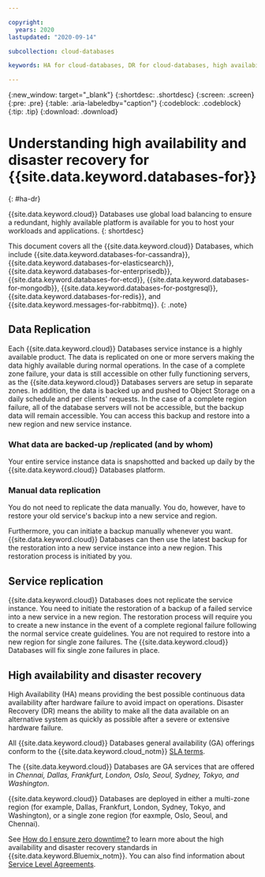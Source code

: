 ```yaml
---

copyright:
  years: 2020
lastupdated: "2020-09-14"

subcollection: cloud-databases

keywords: HA for cloud-databases, DR for cloud-databases, high availability for cloud-databases, disaster recovery for cloud-databases, failover for cloud-databases

---
```


{:new_window: target="_blank"}
{:shortdesc: .shortdesc}
{:screen: .screen}
{:pre: .pre}
{:table: .aria-labeledby="caption"}
{:codeblock: .codeblock}
{:tip: .tip}
{:download: .download}

# Understanding high availability and disaster recovery for {{site.data.keyword.databases-for}}
{: #ha-dr}

{{site.data.keyword.cloud}} Databases use global load balancing to ensure a redundant, highly available platform is available for you to host your workloads and applications.
{: shortdesc}

This document covers all the {{site.data.keyword.cloud}} Databases, which include {{site.data.keyword.databases-for-cassandra}}, {{site.data.keyword.databases-for-elasticsearch}}, {{site.data.keyword.databases-for-enterprisedb}}, {{site.data.keyword.databases-for-etcd}}, {{site.data.keyword.databases-for-mongodb}}, {{site.data.keyword.databases-for-postgresql}}, {{site.data.keyword.databases-for-redis}}, and {{site.data.keyword.messages-for-rabbitmq}}.
{: .note}

## Data Replication 
  
Each {{site.data.keyword.cloud}} Databases service instance is a highly available product. The data is replicated on one or more servers making the data highly available during normal operations. In the case of a complete zone failure, your data is still accessible on other fully functioning servers, as the {{site.data.keyword.cloud}} Databases servers are setup in separate zones. In addition, the data is backed up and pushed to Object Storage on a daily schedule and per clients' requests. In the case of a complete region failure, all of the database servers will not be accessible, but the backup data will remain accessible. You can access this backup and restore into a new region and new service instance. 

### What data are backed-up /replicated (and by whom) 
Your entire service instance data is snapshotted and backed up daily by the {{site.data.keyword.cloud}} Databases platform. 

### Manual data replication  
You do not need to replicate the data manually. You do, however, have to restore your old service's backup into a new service and region. 

Furthermore, you can initiate a backup manually whenever you want. {{site.data.keyword.cloud}} Databases can then use the latest backup for the restoration into a new service instance into a new region. This restoration process is initiated by you. 

## Service replication 

{{site.data.keyword.cloud}} Databases does not replicate the service instance. You need to initiate the restoration of a backup of a failed service into a new service in a new region. The restoration process will require you to create a new instance in the event of a complete regional failure following the normal service create guidelines. You are not required to restore into a new region for single zone failures. The {{site.data.keyword.cloud}} Databases will fix  single zone failures in place.


## High availability and disaster recovery

High Availability (HA) means providing the best possible continuous data availability after hardware failure to avoid impact on operations. Disaster Recovery (DR) means the ability to make all the data available on an alternative system as quickly as possible after a severe or extensive hardware failure.

All {{site.data.keyword.cloud}} Databases general availability (GA) offerings conform to the {{site.data.keyword.cloud_notm}} [SLA terms](/docs/overview?topic=overview-slas). 

The {{site.data.keyword.cloud}} Databases are GA services that are offered in _Chennai, Dallas, Frankfurt, London, Oslo, Seoul, Sydney, Tokyo, and Washington_. 

{{site.data.keyword.cloud}} Databases are deployed in either a multi-zone region (for example, Dallas, Frankfurt, London, Sydney, Tokyo, and Washington), or a single zone region (for eaxmple, Oslo, Seoul, and Chennai). 

See [How do I ensure zero downtime?](/docs/overview?topic=overview-zero-downtime#zero-downtime) to learn more about the high availability and disaster recovery standards in {{site.data.keyword.Bluemix_notm}}. You can also find information about [Service Level Agreements](/docs/overview?topic=overview-zero-downtime#SLAs).  

